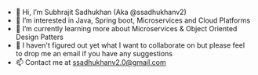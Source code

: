 - 👋 Hi, I’m Subhrajit Sadhukhan (Aka @ssadhukhanv2)
- 👀 I’m interested in Java, Spring boot, Microservices and Cloud Platforms
- 🌱 I’m currently learning more about Microservices & Object Oriented Design Patters
- 💞️ I haven't figured out yet what I want to collaborate on but please feel to drop me an email if you have any suggestions
- 📫 Contact me at ssadhukhanv2.0@gmail.com

<!---
ssadhukhanv2/ssadhukhanv2 is a ✨ special ✨ repository because its `README.md` (this file) appears on your GitHub profile.
You can click the Preview link to take a look at your changes.
--->
